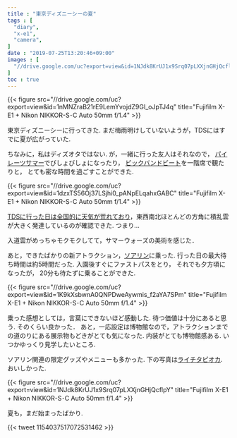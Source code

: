 ```yaml
---
title : "東京ディズニーシーの夏"
tags : [
  "diary",
  "x-e1",
  "camera",
]
date : "2019-07-25T13:20:46+09:00"
images : [
  "//drive.google.com/uc?export=view&id=1NJdk8KrUJ1x9Srq07pLXXjnGHjQcflpY",
]
toc : true
---
```


{{< figure src="//drive.google.com/uc?export=view&id=1nMNZraB21rE9LemYvojdZ9GI_oJpTJ4q" title="Fujifilm X-E1 + Nikon NIKKOR-S･C Auto 50mm f/1.4" >}}

東京ディズニーシーに行ってきた. まだ梅雨明けしていないようが，TDSにはすでに夏が広がっていた.
<!--more-->

ちなみに，私はディズオタではない. 
が，一緒に行った友人はそれなので，
[パイレーツサマー](https://www.tokyodisneyresort.jp/tds/show/detail/943/)でびしょびしょになったり，
[ビックバンドビート](https://www.tokyodisneyresort.jp/tds/show/detail/926/)を一階席で観たりと，
とても密な時間を過ごすことができた.

{{< figure src="//drive.google.com/uc?export=view&id=1dzxTS56Oj37LSjhi0_pANpELqahxGABC" title="Fujifilm X-E1 + Nikon NIKKOR-S･C Auto 50mm f/1.4" >}}

[TDSに行った日は全国的に天気が荒れており](http://web.archive.org/web/20190725023203/https://www3.nhk.or.jp/news/html/20190724/k10012005941000.html?utm_int=news-saigai_contents_list-items_016)，東西南北ほとんどの方角に積乱雲が大きく発達しているのが確認できた. つまり...

入道雲がめっちゃモクモクしてて，サマーウォーズの美術を感じた．  

あと，できたばかりの新アトラクション，[ソアリン](https://www.tokyodisneyresort.jp/treasure/soaring/)に乗った.
行った日の最大待ち時間は約5時間だった. 
入園後すぐにファストパスをとり，
それでも夕方頃になったが，
20分も待たずに乗ることができた.

{{< figure src="//drive.google.com/uc?export=view&id=1K9kXsbwnA0QNPDweAywmis_f2aYA7SPm" title="Fujifilm X-E1 + Nikon NIKKOR-S･C Auto 50mm f/1.4" >}}

乗った感想としては，言葉にできないほど感動した. 待つ価値は十分にあると思う. そのくらい良かった．
あと，一応設定は博物館なので，アトラクションまでの道のりにある展示物もどきがとても気になった. 
内装がとても博物館感ある. いつかゆっくり見学したいところ.

ソアリン関連の限定グッズやメニューも多かった. 下の写真は[ライチタピオカ](https://www.tokyodisneyresort.jp/menu/3748/). おいしかった.

{{< figure src="//drive.google.com/uc?export=view&id=1NJdk8KrUJ1x9Srq07pLXXjnGHjQcflpY" title="Fujifilm X-E1 + Nikon NIKKOR-S･C Auto 50mm f/1.4" >}}

夏も，まだ始まったばかり.

{{< tweet 1154037517072531462 >}}

